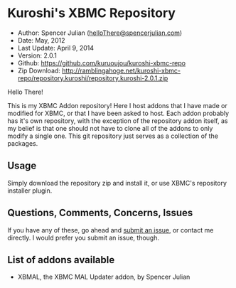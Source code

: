 Kuroshi's XBMC Repository
=========================

* Author:	Spencer Julian (<helloThere@spencerjulian.com>)
* Date:		May, 2012
* Last Update:	April 9, 2014
* Version:	2.0.1
* Github:	<https://github.com/kuruoujou/kuroshi-xbmc-repo>
* Zip Download:	<http://ramblingahoge.net/kuroshi-xbmc-repo/repository.kuroshi/repository.kuroshi-2.0.1.zip>

Hello There!

This is my XBMC Addon repository! Here I host addons that I have made or modified for XBMC, or
that I have been asked to host. Each addon probably has it's own repository, with the exception 
of the repository addon itself, as my belief is that one should not have to clone all of the 
addons to only modify a single one. This git repository just serves as a collection of the 
packages.

Usage
-----
Simply download the repository zip and install it, or use XBMC's repository installer plugin.

Questions, Comments, Concerns, Issues
-------------------------------------
If you have any of these, go ahead and [submit an issue](https://github.com/kuruoujou/kuroshi-xbmc-repo/issues),
or contact me directly. I would prefer you submit an issue, though.

List of addons available
------------------------
* XBMAL, the XBMC MAL Updater addon, by Spencer Julian
